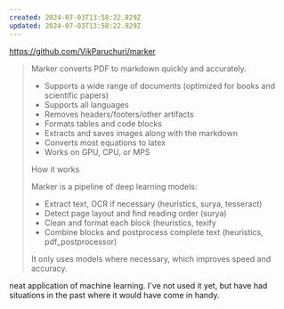 ```yaml
---
created: 2024-07-03T13:58:22.829Z
updated: 2024-07-03T13:58:22.829Z
---
```

https://github.com/VikParuchuri/marker

> Marker converts PDF to markdown quickly and accurately.
> 
> -    Supports a wide range of documents (optimized for books and scientific papers)
> -    Supports all languages
> -    Removes headers/footers/other artifacts
> -    Formats tables and code blocks
> -    Extracts and saves images along with the markdown
> -    Converts most equations to latex
> -    Works on GPU, CPU, or MPS
> 
> How it works
> 
> Marker is a pipeline of deep learning models:
> 
> -    Extract text, OCR if necessary (heuristics, surya, tesseract)
> -    Detect page layout and find reading order (surya)
> -    Clean and format each block (heuristics, texify
> -    Combine blocks and postprocess complete text (heuristics, pdf_postprocessor)
> 
> It only uses models where necessary, which improves speed and accuracy.

neat application of machine learning. I've not used it yet, but have had situations in the past where it would have come in handy.